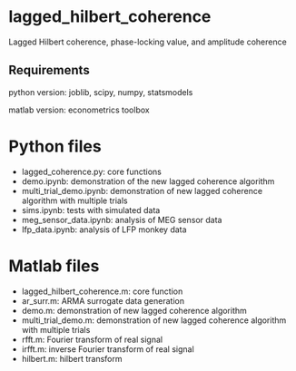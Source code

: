 # lagged_hilbert_coherence
Lagged Hilbert coherence, phase-locking value, and amplitude coherence

## Requirements
python version: joblib, scipy, numpy, statsmodels

matlab version: econometrics toolbox

# Python files
- lagged_coherence.py: core functions
- demo.ipynb: demonstration of the new lagged coherence algorithm
- multi_trial_demo.ipynb: demonstration of new lagged coherence algorithm with multiple trials
- sims.ipynb: tests with simulated data
- meg_sensor_data.ipynb: analysis of MEG sensor data
- lfp_data.ipynb: analysis of LFP monkey data

# Matlab files
- lagged_hilbert_coherence.m: core function
- ar_surr.m: ARMA surrogate data generation
- demo.m: demonstration of new lagged coherence algorithm
- multi_trial_demo.m: demonstration of new lagged coherence algorithm with multiple trials
- rfft.m: Fourier transform of real signal
- irfft.m: inverse Fourier transform of real signal
- hilbert.m: hilbert transform
